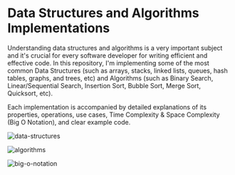 # Data Structures and Algorithms Implementations
Understanding data structures and algorithms is a very important subject and it's crucial for every software developer for writing efficient and effective code. In this repository, I'm implementing some of the most common Data Structures (such as arrays, stacks, linked lists, queues, hash tables, graphs, and trees, etc) and Algorithms (such as Binary Search, Linear/Sequential Search, Insertion Sort, Bubble Sort, Merge Sort, Quicksort, etc).

Each implementation is accompanied by detailed explanations of its properties, operations, use cases, Time Complexity & Space Complexity (Big O Notation), and clear example code.

![data-structures](https://github.com/AhmedYahyaE/data-structures-and-algorithms-implementations/assets/118033266/7959f50a-d72d-4690-b8eb-920cb541ad06)

![algorithms](https://github.com/AhmedYahyaE/data-structures-and-algorithms-implementations/assets/118033266/24a0ffd1-cca5-4100-81a8-d2f1ada3c68a)

![big-o-notation](https://github.com/AhmedYahyaE/data-structures-and-algorithms-implementations/assets/118033266/8c5528ba-15a8-429c-9c01-3907ed77a3e2)

